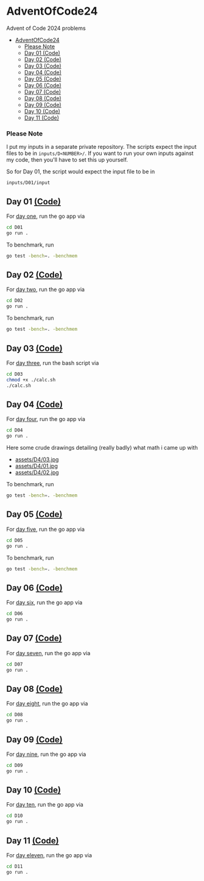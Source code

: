 # AdventOfCode24
Advent of Code 2024 problems

- [AdventOfCode24](#adventofcode24)
    - [Please Note](#please-note)
  - [Day 01 (Code)](#day-01-code)
  - [Day 02 (Code)](#day-02-code)
  - [Day 03 (Code)](#day-03-code)
  - [Day 04 (Code)](#day-04-code)
  - [Day 05 (Code)](#day-05-code)
  - [Day 06 (Code)](#day-06-code)
  - [Day 07 (Code)](#day-07-code)
  - [Day 08 (Code)](#day-08-code)
  - [Day 09 (Code)](#day-09-code)
  - [Day 10 (Code)](#day-10-code)
  - [Day 11 (Code)](#day-11-code)

### Please Note
I put my inputs in a separate private repository. The scripts expect the input files to be in `inputs/D<NUMBER>/`.
If you want to run your own inputs against my code, then you'll have to set this up yourself.

So for Day 01, the script would expect the input file to be in
```
inputs/D01/input
```

## Day 01 [(Code)](./D01/main.go)
For [day one](https://adventofcode.com/2024/day/1), run the go app via

```bash
cd D01
go run .
```

To benchmark, run
```bash
go test -bench=. -benchmem
```

## Day 02 [(Code)](./D02/main.go)
For [day two](https://adventofcode.com/2024/day/2), run the go app via

```bash
cd D02
go run .
```

To benchmark, run
```bash
go test -bench=. -benchmem
```

## Day 03 [(Code)](./D03/calc.sh)
For [day three](https://adventofcode.com/2024/day/3), run the bash script via

```bash
cd D03
chmod +x ./calc.sh
./calc.sh
```

## Day 04 [(Code)](./D04/main.go)
For [day four](https://adventofcode.com/2024/day/4), run the go app via

```bash
cd D04
go run .
```
Here some crude drawings detailing (really badly) what math i came up with

* [assets/D4/03.jpg](./assets/D04/3%20(Mittel).jpg) 
* [assets/D4/01.jpg](./assets/D04/1%20(Mittel).jpg)
* [assets/D4/02.jpg](./assets/D04/2%20(Mittel).jpg)

To benchmark, run
```bash
go test -bench=. -benchmem
```

## Day 05 [(Code)](./D05/main.go)
For [day five](https://adventofcode.com/2024/day/5), run the go app via

```bash
cd D05
go run .
```

To benchmark, run
```bash
go test -bench=. -benchmem
```

## Day 06 [(Code)](./D06/main.go)
For [day six](https://adventofcode.com/2024/day/6), run the go app via

```bash
cd D06
go run .
```

## Day 07 [(Code)](./D07/main.go)
For [day seven](https://adventofcode.com/2024/day/7), run the go app via

```bash
cd D07
go run .
```

## Day 08 [(Code)](./D08/main.go)
For [day eight](https://adventofcode.com/2024/day/8), run the go app via

```bash
cd D08
go run .
```

## Day 09 [(Code)](./D09/main.go)
For [day nine](https://adventofcode.com/2024/day/9), run the go app via

```bash
cd D09
go run .
```

## Day 10 [(Code)](./D10/main.go)
For [day ten](https://adventofcode.com/2024/day/10), run the go app via

```bash
cd D10
go run .
```

## Day 11 [(Code)](./D11/main.go)
For [day eleven](https://adventofcode.com/2024/day/11), run the go app via

```bash
cd D11
go run .
```